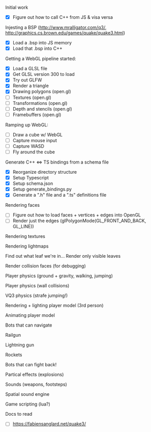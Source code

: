 
Initial work
 - [x] Figure out how to call C++ from JS & visa versa

Injesting a BSP
(http://www.mralligator.com/q3/, http://graphics.cs.brown.edu/games/quake/quake3.html)
 - [x] Load a .bsp into JS memory
 - [x] Load that .bsp into C++

Getting a WebGL pipeline started:
 - [x] Load a GLSL file
 - [x] Get GLSL version 300 to load
 - [x] Try out GLFW
 - [x] Render a triangle
 - [x] Drawing polygons (open.gl)
 - [ ] Textures (open.gl)
 - [ ] Transformations (open.gl)
 - [ ] Depth and stencils (open.gl)
 - [ ] Framebuffers (open.gl)

Ramping up WebGL:
 - [ ] Draw a cube w/ WebGL
 - [ ] Capture mouse input
 - [ ] Capture WASD
 - [ ] Fly around the cube

Generate C++ <=> TS bindings from a schema file
 - [x] Reorganize directory structure
 - [x] Setup Typescript
 - [x] Setup schema.json
 - [x] Setup generate_bindings.py
 - [x] Generate a ".h" file and a ".ts" definitions file

Rendering faces
 - [ ] Figure out how to load faces + vertices + edges into OpenGL
 - [ ] Render just the edges (glPolygonMode(GL_FRONT_AND_BACK, GL_LINE))

Rendering textures

Rendering lightmaps

Find out what leaf we're in...
Render only visible leaves

Render collision faces (for debugging)

Player physics (ground + gravity, walking, jumping)

Player physics (wall collisions)

VQ3 physics (strafe jumping!)

Rendering + lighting player model (3rd person)

Animating player model

Bots that can navigate

Railgun

Lightning gun

Rockets

Bots that can fight back!

Partical effects (explosions)

Sounds (weapons, footsteps)

Spatial sound engine

Game scripting (lua?)

Docs to read
 - [ ] https://fabiensanglard.net/quake3/